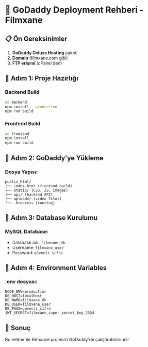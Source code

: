 # 🚀 GoDaddy Deployment Rehberi - Filmxane

## 📋 Ön Gereksinimler

1. **GoDaddy Deluxe Hosting** paketi
2. **Domain** (filmxane.com gibi)
3. **FTP erişimi** (cPanel'den)

## 🔧 Adım 1: Proje Hazırlığı

### Backend Build
```bash
cd backend
npm install --production
npm run build
```

### Frontend Build
```bash
cd frontend
npm install
npm run build
```

## 🔧 Adım 2: GoDaddy'ye Yükleme

### Dosya Yapısı:
```
public_html/
├── index.html (frontend build)
├── static/ (CSS, JS, images)
├── api/ (backend API)
├── uploads/ (video files)
└── .htaccess (routing)
```

## 🔧 Adım 3: Database Kurulumu

### MySQL Database:
- Database adı: `filmxane_db`
- Username: `filmxane_user`
- Password: `güvenli_şifre`

## 🔧 Adım 4: Environment Variables

### .env dosyası:
```
NODE_ENV=production
DB_HOST=localhost
DB_NAME=filmxane_db
DB_USER=filmxane_user
DB_PASS=güvenli_şifre
JWT_SECRET=filmxane_super_secret_key_2024
```

## 🎯 Sonuç

Bu rehber ile Filmxane projenizi GoDaddy'de çalıştırabilirsiniz!
